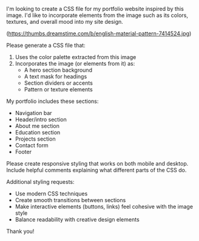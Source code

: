 I'm looking to create a CSS file for my portfolio website inspired by this image. I'd like to incorporate elements from the image such as its colors, textures, and overall mood into my site design.

(https://thumbs.dreamstime.com/b/english-material-pattern-7414524.jpg)

Please generate a CSS file that:

1. Uses the color palette extracted from this image
2. Incorporates the image (or elements from it) as:
   - A hero section background
   - A text mask for headings
   - Section dividers or accents
   - Pattern or texture elements

My portfolio includes these sections:
- Navigation bar
- Header/intro section
- About me section
- Education section
- Projects section
- Contact form
- Footer

Please create responsive styling that works on both mobile and desktop. Include helpful comments explaining what different parts of the CSS do.

Additional styling requests:
- Use modern CSS techniques
- Create smooth transitions between sections
- Make interactive elements (buttons, links) feel cohesive with the image style
- Balance readability with creative design elements

Thank you!
